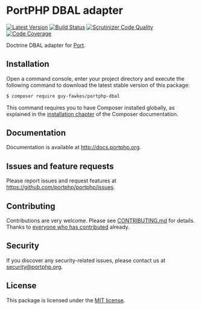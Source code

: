 # PortPHP DBAL adapter

[![Latest Version](https://img.shields.io/github/release/guy-fawkes/portphp-dbal.svg?style=flat-square)](https://github.com/guy-fawkes/portphp-dbal/releases)
[![Build Status](https://travis-ci.org/guy-fawkes/portphp-dbal.svg)](https://travis-ci.org/guy-fawkes/portphp-dbal)
[![Scrutinizer Code Quality](https://scrutinizer-ci.com/g/guy-fawkes/portphp-dbal/badges/quality-score.png?b=master)](https://scrutinizer-ci.com/g/guy-fawkes/portphp-dbal/?branch=master)
[![Code Coverage](https://scrutinizer-ci.com/g/guy-fawkes/portphp-dbal/badges/coverage.png?b=master)](https://scrutinizer-ci.com/g/guy-fawkes/portphp-dbal/?branch=master)

Doctrine DBAL adapter for [Port](https://github.com/portphp).

## Installation

Open a command console, enter your project directory and execute the
following command to download the latest stable version of this package:

```bash
$ composer require guy-fawkes/portphp-dbal
```

This command requires you to have Composer installed globally, as explained
in the [installation chapter](https://getcomposer.org/doc/00-intro.md)
of the Composer documentation.

## Documentation

Documentation is available at http://docs.portphp.org.

## Issues and feature requests

Please report issues and request features at https://github.com/portphp/portphp/issues.

## Contributing

Contributions are very welcome. Please see [CONTRIBUTING.md](CONTRIBUTING.md) for
details. Thanks to [everyone who has contributed](https://github.com/guy-fawkes/portphp-dbal/graphs/contributors)
already.

## Security

If you discover any security-related issues, please contact us at
[security@portphp.org](mailto:security@portphp.org).

## License

This package is licensed under the [MIT license](LICENSE).
